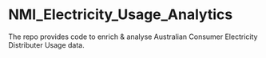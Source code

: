 # NMI_Electricity_Usage_Analytics
The repo provides code to enrich &amp; analyse Australian Consumer Electricity Distributer Usage data.
